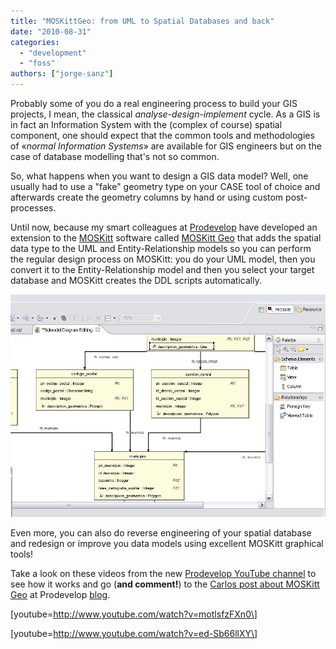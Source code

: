 ```yaml
---
title: "MOSKittGeo: from UML to Spatial Databases and back"
date: "2010-08-31"
categories: 
  - "development"
  - "foss"
authors: ["jorge-sanz"]
---
```


Probably some of you do a real engineering process to build your GIS projects, I mean, the classical _analyse-design-implement_ cycle. As a GIS is in fact an Information System with the (complex of course) spatial component, one should expect that the common tools and methodologies of «_normal Information Systems_» are available for GIS engineers but on the case of database modelling that's not so common.

So, what happens when you want to design a GIS data model? Well, one usually had to use a "fake" geometry type on your CASE tool of choice and afterwards create the geometry columns by hand or using custom post-processes.

Until now, because my smart colleagues at [Prodevelop](http://www.prodevelop.es) have developed an extension to the [MOSKitt](http://www.moskitt.org/) software called [MOSKitt Geo](http://www.prodevelop.es/en/products/MOSKitt/MOSKittGeo) that adds the spatial data type to the UML and Entity-Relationship models so you can perform the regular design process on MOSKitt: you do your UML model, then you convert it to the Entity-Relationship model and then you select your target database and MOSKitt creates the DDL scripts automatically.

[![MOSKitt ER designer](images/moskittgeo.jpg "moskittgeo")](http://geomaticblog.files.wordpress.com/2010/08/moskittgeo.jpg)

Even more, you can also do reverse engineering of your spatial database and redesign or improve you data models using excellent MOSKitt graphical tools!

Take a look on these videos from the new [Prodevelop YouTube channel](http://www.youtube.com/user/prodeveloptv) to see how it works and go (**and comment!**) to the [Carlos post about MOSKitt Geo](http://www.prodevelop.es/en/blog/10/07/07/moskitt-geo-modelling-spatial-databases) at Prodevelop [blog](http://www.prodevelop.es/blog).

\[youtube=http://www.youtube.com/watch?v=motlsfzFXn0\]

\[youtube=http://www.youtube.com/watch?v=ed-Sb66llXY\]

